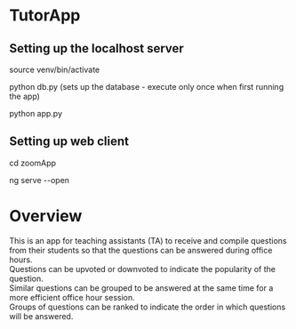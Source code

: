 # TutorApp

## Setting up the localhost server 

source venv/bin/activate  

python db.py (sets up the database - execute only once when first running the app)  

python app.py

## Setting up web client

cd zoomApp  

ng serve --open

# Overview

This is an app for teaching assistants (TA) to receive and compile questions from their students so that the questions can be answered during office hours.  
Questions can be upvoted or downvoted to indicate the popularity of the question.  
Similar questions can be grouped to be answered at the same time for a more efficient office hour session.  
Groups of questions can be ranked to indicate the order in which questions will be answered.  